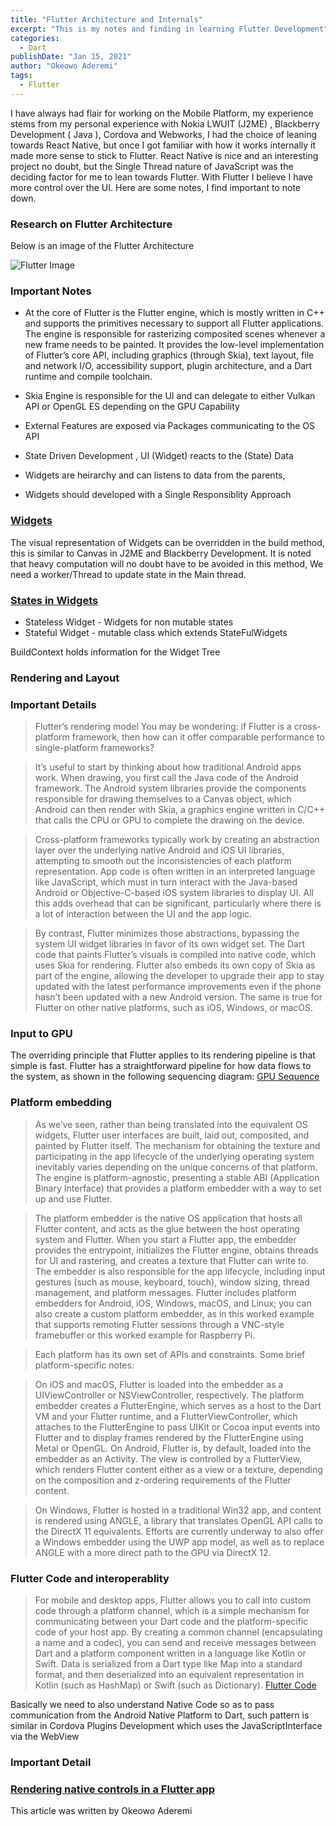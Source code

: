 ```yaml
---
title: "Flutter Architecture and Internals"
excerpt: "This is my notes and finding in learning Flutter Development"
categories:
  - Dart
publishDate: "Jan 15, 2021"
author: "Okeowo Aderemi"
tags:
  - Flutter
---
```


I have always had flair for working on the Mobile Platform, my experience stems from my personal experience with Nokia LWUIT (J2ME) , Blackberry Development ( Java ), Cordova and Webworks, I had the choice of leaning towards React Native, but once I got familiar with how it works internally it made more sense to stick to Flutter. React Native is nice and an interesting project no doubt, but the Single Thread nature of JavaScript was the deciding factor for me to lean towards Flutter. With Flutter I believe I have more control over the UI. Here are some notes, I find important to note down.


### Research on Flutter Architecture

Below is an image of the Flutter Architecture

![Flutter Image](https://flutter.dev/images/arch-overview/archdiagram.png)

### Important Notes

* At the core of Flutter is the Flutter engine, which is mostly written in C++ and supports the primitives necessary to support all Flutter applications. The engine is responsible for rasterizing composited scenes whenever a new frame needs to be painted. It provides the low-level implementation of Flutter’s core API, including graphics (through Skia), text layout, file and network I/O, accessibility support, plugin architecture, and a Dart runtime and compile toolchain.

* Skia Engine is responsible for the UI and can delegate to either Vulkan API or OpenGL ES depending on the GPU Capability

* External Features are exposed via Packages communicating to the OS API

* State Driven Development , UI (Widget) reacts to the (State) Data

* Widgets are heirarchy and can listens to data from the parents,

* Widgets should developed with a Single Responsiblity Approach


### [Widgets](https://flutter.dev/docs/resources/architectural-overview#widgets)

The visual representation of Widgets can be overridden in the build method, this is similar to Canvas in J2ME and Blackberry Development. It is noted that heavy computation will no doubt have to be avoided in this method, We need a worker/Thread to update state in the Main thread.

### [States in Widgets](https://flutter.dev/docs/resources/architectural-overview#widget-state)

* Stateless Widget - Widgets for non mutable states
* Stateful Widget - mutable class which extends StateFulWidgets

BuildContext holds information for the Widget Tree

### Rendering and Layout

### Important Details

>Flutter’s rendering model
You may be wondering: if Flutter is a cross-platform framework, then how can it offer comparable performance to single-platform frameworks?

>It’s useful to start by thinking about how traditional Android apps work. When drawing, you first call the Java code of the Android framework. The Android system libraries provide the components responsible for drawing themselves to a Canvas object, which Android can then render with Skia, a graphics engine written in C/C++ that calls the CPU or GPU to complete the drawing on the device.

>Cross-platform frameworks typically work by creating an abstraction layer over the underlying native Android and iOS UI libraries, attempting to smooth out the inconsistencies of each platform representation. App code is often written in an interpreted language like JavaScript, which must in turn interact with the Java-based Android or Objective-C-based iOS system libraries to display UI. All this adds overhead that can be significant, particularly where there is a lot of interaction between the UI and the app logic.

>By contrast, Flutter minimizes those abstractions, bypassing the system UI widget libraries in favor of its own widget set. The Dart code that paints Flutter’s visuals is compiled into native code, which uses Skia for rendering. Flutter also embeds its own copy of Skia as part of the engine, allowing the developer to upgrade their app to stay updated with the latest performance improvements even if the phone hasn’t been updated with a new Android version. The same is true for Flutter on other native platforms, such as iOS, Windows, or macOS.

### Input to GPU

The overriding principle that Flutter applies to its rendering pipeline is that simple is fast. Flutter has a straightforward pipeline for how data flows to the system, as shown in the following sequencing diagram:
[GPU Sequence](https://flutter.dev/images/arch-overview/render-pipeline.png)


### Platform embedding
>As we’ve seen, rather than being translated into the equivalent OS widgets, Flutter user interfaces are built, laid out, composited, and painted by Flutter itself. The mechanism for obtaining the texture and participating in the app lifecycle of the underlying operating system inevitably varies depending on the unique concerns of that platform. The engine is platform-agnostic, presenting a stable ABI (Application Binary Interface) that provides a platform embedder with a way to set up and use Flutter.

>The platform embedder is the native OS application that hosts all Flutter content, and acts as the glue between the host operating system and Flutter. When you start a Flutter app, the embedder provides the entrypoint, initializes the Flutter engine, obtains threads for UI and rastering, and creates a texture that Flutter can write to. The embedder is also responsible for the app lifecycle, including input gestures (such as mouse, keyboard, touch), window sizing, thread management, and platform messages. Flutter includes platform embedders for Android, iOS, Windows, macOS, and Linux; you can also create a custom platform embedder, as in this worked example that supports remoting Flutter sessions through a VNC-style framebuffer or this worked example for Raspberry Pi.

>Each platform has its own set of APIs and constraints. Some brief platform-specific notes:

>On iOS and macOS, Flutter is loaded into the embedder as a UIViewController or NSViewController, respectively. The platform embedder creates a FlutterEngine, which serves as a host to the Dart VM and your Flutter runtime, and a FlutterViewController, which attaches to the FlutterEngine to pass UIKit or Cocoa input events into Flutter and to display frames rendered by the FlutterEngine using Metal or OpenGL.
On Android, Flutter is, by default, loaded into the embedder as an Activity. The view is controlled by a FlutterView, which renders Flutter content either as a view or a texture, depending on the composition and z-ordering requirements of the Flutter content.

>On Windows, Flutter is hosted in a traditional Win32 app, and content is rendered using ANGLE, a library that translates OpenGL API calls to the DirectX 11 equivalents. Efforts are currently underway to also offer a Windows embedder using the UWP app model, as well as to replace ANGLE with a more direct path to the GPU via DirectX 12.



### Flutter Code and interoperablity

> For mobile and desktop apps, Flutter allows you to call into custom code through a platform channel, which is a simple mechanism for communicating between your Dart code and the platform-specific code of your host app. By creating a common channel (encapsulating a name and a codec), you can send and receive messages between Dart and a platform component written in a language like Kotlin or Swift. Data is serialized from a Dart type like Map into a standard format, and then deserialized into an equivalent representation in Kotlin (such as HashMap) or Swift (such as Dictionary).
[Flutter Code ](https://flutter.dev/images/arch-overview/platform-channels.png)

Basically we need to also understand Native Code so as to pass communication from the Android Native Platform to Dart, such pattern is similar in Cordova Plugins Development which uses the JavaScriptInterface via the WebView


### Important Detail

### [Rendering native controls in a Flutter app](https://flutter.dev/docs/resources/architectural-overview#widget-state)


This article was written by Okeowo Aderemi
